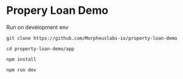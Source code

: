 # Propery Loan Demo

Run on development env

```
git clone https://github.com/Morpheuslabs-io/property-loan-demo
```

```
cd property-loan-demo/app
```
```
npm install
```
```
npm run dev
```

